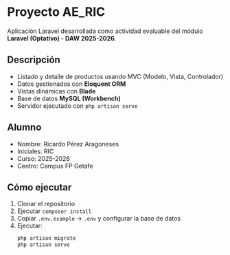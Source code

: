 #  Proyecto AE_RIC

Aplicación Laravel desarrollada como actividad evaluable del módulo **Laravel (Optativo) - DAW 2025-2026**.

## Descripción
- Listado y detalle de productos usando MVC (Modelo, Vista, Controlador)
- Datos gestionados con **Eloquent ORM**
- Vistas dinámicas con **Blade**
- Base de datos **MySQL (Workbench)**
- Servidor ejecutado con `php artisan serve`

## Alumno
- Nombre: Ricardo Pérez Aragoneses
- Iniciales: RIC
- Curso: 2025-2026
- Centro: Campus FP Getafe

## Cómo ejecutar
1. Clonar el repositorio
2. Ejecutar `composer install`
3. Copiar `.env.example` → `.env` y configurar la base de datos
4. Ejecutar:
   ```bash
   php artisan migrate
   php artisan serve
